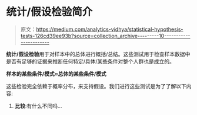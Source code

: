 # 统计/假设检验简介

> 原文：<https://medium.com/analytics-vidhya/statistical-hypothesis-tests-126cd39ee93b?source=collection_archive---------10----------------------->

**统计/假设检验**用于对样本中的总体进行概括/总结。这些测试用于检查样本数据中是否有足够的证据来推断任何特定/具体/某些条件对整个人群也是成立的。

**样本的某些条件/模式≈总体的某些条件/模式**

这些检验完全依赖于概率分布，来支持假设。我们进行这些测试是为了了解以下内容:
1) **比较**:有什么不同吗…